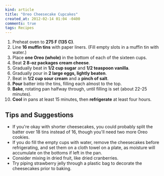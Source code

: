 ```yaml
---
kind: article
title: "Oreo Cheesecake Cupcakes"
created_at: 2012-02-14 01:04 -0400
comments: true
tags: Recipes
---
```


1. Preheat oven to **275 F (135 C)**.
2. Line **16 muffin tins** with paper liners. (Fill empty slots in a
   muffin tin with water.)
3. Place **one Oreo (whole)** in the bottom of each of the sixteen cups.
4. Beat **2 8-oz packages cream cheese**.
5. Gradually beat in **1/2 cup sugar** and **1/2 teaspoon vanilla**.
6. Gradually pour in **2 large eggs, lightly beaten**.
7. Beat in **1/2 cup sour cream** and a **pinch of salt**.
8. **Pour** batter into the tins, filling each almost to the top.
9. **Bake**, rotating pan halfway through, until filling is set (about
   22-25 minutes).
10. **Cool** in pans at least 15 minutes, then **refrigerate** at least
    four hours.

Tips and Suggestions
--------------------

- If you're okay with shorter cheesecakes, you could probably split
  the batter over 18 tins instead of 16, though you'll need two more
  Oreo cookies.
- If you do fill the empty cups with water, remove the cheesecakes
  before refrigerating, and set them on a cloth towel on a plate, as
  moisture will accumulate on the bottoms if left in the pan.
- Consider mixing in dried fruit, like dried cranberries.
- Try piping strawberry jelly through a plastic bag to decorate the
  cheesecakes prior to baking.

